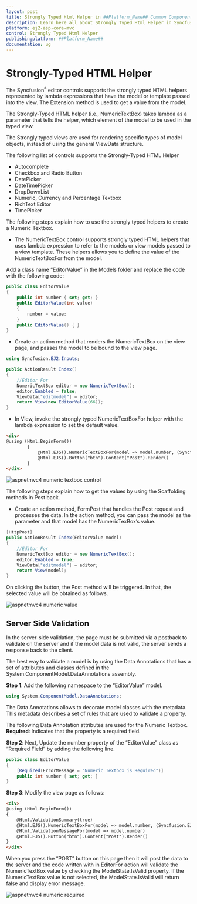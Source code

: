 ```yaml
---
layout: post
title: Strongly Typed Html Helper in ##Platform_Name## Common Component
description: Learn here all about Strongly Typed Html Helper in Syncfusion ##Platform_Name## Common component of Syncfusion Essential JS 2 and more.
platform: ej2-asp-core-mvc
control: Strongly Typed Html Helper
publishingplatform: ##Platform_Name##
documentation: ug
---
```

# Strongly-Typed HTML Helper

The Syncfusion<sup style="font-size:70%">&reg;</sup> editor controls supports the strongly typed HTML helpers represented by lambda expressions that have the model or template passed into the view. The Extension method is used to get a value from the model.

The Strongly-Typed HTML helper (i.e., NumericTextBox) takes lambda as a parameter that tells the helper, which element of the model to be used in the typed view.

The Strongly typed views are used for rendering specific types of model objects, instead of using the general ViewData structure.

The following list of controls supports the Strongly-Typed HTML Helper

* Autocomplete
* Checkbox and Radio Button
* DatePicker
* DateTimePicker
* DropDownList
* Numeric, Currency and Percentage Textbox
* RichText Editor
* TimePicker

The following steps explain how to use the strongly typed helpers to create a Numeric Textbox.

* The NumericTextBox control supports strongly typed HTML helpers that uses lambda expression to refer to the models or view models passed to a view template. These helpers allows you to define the value of the NumericTextBoxFor from the model.

Add a class name “EditorValue” in the Models folder and replace the code with the following code:

```csharp
public class EditorValue
{
    public int number { set; get; }
    public EditorValue(int value)
    {
        number = value;
    }
    public EditorValue() { }
}
```

* Create an action method that renders the NumericTextBox on the view page, and passes the model to be bound to the view page.

```csharp
using Syncfusion.EJ2.Inputs;

public ActionResult Index()
{
    //Editor For
    NumericTextBox editor = new NumericTextBox();
    editor.Enabled = false;
    ViewData["editmodel"] = editor;
    return View(new EditorValue(66));
}
```

* In View, invoke the strongly typed NumericTextBoxFor helper with the lambda expression to set the default value.

```html
<div>
@using (Html.BeginForm())
        {
            @Html.EJS().NumericTextBoxFor(model => model.number, (Syncfusion.EJ2.Inputs.NumericTextBox)ViewData["editmodel"]).Render();
            @Html.EJS().Button("btn").Content("Post").Render()
        }
</div>
```

![aspnetmvc4 numeric textbox control](images/numeric-textbox.png)

The following steps explain how to get the values by using the Scaffolding methods in Post back.

* Create an action method, FormPost that handles the Post request and processes the data. In the action method, you can pass the model as the parameter and that model has the NumericTexBox’s value.

```csharp
[HttpPost]
public ActionResult Index(EditorValue model)
{
    //Editor For
    NumericTextBox editor = new NumericTextBox();
    editor.Enabled = true;
    ViewData["editmodel"] = editor;
    return View(model);
}
```

On clicking the button, the Post method will be triggered. In that, the selected value will be obtained as follows.

![aspnetmvc4 numeric value](images/numeric-value.png)


## Server Side Validation

In the server-side validation, the page must be submitted via a postback to validate on the server and if the model data is not valid, the server sends a response back to the client.

The best way to validate a model is by using the Data Annotations that has a set of attributes and classes defined in the System.ComponentModel.DataAnnotations assembly.

**Step 1**: Add the following namespace to the “EditorValue” model.

```csharp
using System.ComponentModel.DataAnnotations;
```

The Data Annotations allows to decorate model classes with the metadata. This metadata describes a set of rules that are used to validate a property.

The following Data Annotation attributes are used for the Numeric Textbox.
**Required**: Indicates that the property is a required field.

**Step 2**: Next, Update the number property of the “EditorValue” class as “Required Field” by adding the following line.

```csharp
public class EditorValue
{
    [Required(ErrorMessage = "Numeric Textbox is Required")]
    public int number { set; get; }
}
```

**Step 3**: Modify the view page as follows:

```html
<div>
@using (Html.BeginForm())
{
    @Html.ValidationSummary(true)
    @Html.EJS().NumericTextBoxFor(model => model.number, (Syncfusion.EJ2.Inputs.NumericTextBox)ViewData["editmodel"]).Render()
    @Html.ValidationMessageFor(model => model.number)
    @Html.EJS().Button("btn").Content("Post").Render()
}
</div>
```

When you press the “POST” button on this page then it will post the data to the server and the code written with in EditorFor action will validate the NumericTextBox value by checking the ModelState.IsValid property. If the NumericTextBox value is not selected, the ModelState.IsValid will return false and display error message.

![aspnetmvc4 numeric required](images/numeric-required.png)